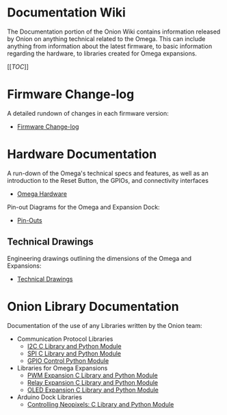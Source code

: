 # Documentation Wiki

The Documentation portion of the Onion Wiki contains information released by Onion on anything technical related to the Omega. This can include anything from information about the latest firmware, to basic information regarding the hardware, to libraries created for Omega expansions.

[[_TOC_]]



[//]: # (Firmware Change-log)

# Firmware Change-log

A detailed rundown of changes in each firmware version:
* [Firmware Change-log](./Firmware-Changelog)



[//]: # (Hardware Documentation)

# Hardware Documentation

A run-down of the Omega's technical specs and features, as well as an introduction to the Reset Button, the GPIOs, and connectivity interfaces
* [Omega Hardware](./Hardware/Omega-Hardware)


Pin-out Diagrams for the Omega and Expansion Dock:
* [Pin-Outs](./Hardware/Pinout-Diagram)


## Technical Drawings

Engineering drawings outlining the dimensions of the Omega and Expansions:
* [Technical Drawings](./Hardware/Technical-Drawings/Omega-and-Expansions-Technical)



[//]: # (Onion Library Documentation)

# Onion Library Documentation

Documentation of the use of any Libraries written by the Onion team:

* Communication Protocol Libraries
  * [I2C C Library and Python Module](./Libraries/I2C-Library)
  * [SPI C Library and Python Module](./Libraries/SPI-Library)
  * [GPIO Control Python Module](./Libraries/GPIO-Library)
* Libraries for Omega Expansions
  * [PWM Expansion C Library and Python Module](./Libraries/PWM-Expansion-Library)
  * [Relay Expansion C Library and Python Module](./Libraries/Relay-Expansion-Library)
  * [OLED Expansion C Library and Python Module](./Libraries/OLED-Expansion-Library)
* Arduino Dock Libraries
  * [Controlling Neopixels: C Library and Python Module](./Libraries/Arduino-Dock-Neopixel-Library)


